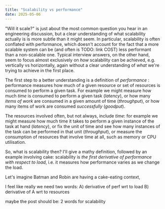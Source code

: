 ```yaml
---
title: "Scalability vs performance"
date: 2025-05-06
---
```


"Will it scale?" is just about the most common question you hear in an
engineering discussion, but a clear understanding of what scalability
actually is is more subtle than it might seem. In particular,
scalability is often conflated with performance, which doesn't account
for the fact that a more scalable system can be (and often is TODO:
link COST) less performant than a non-scalable one. Typical interview
answers, on the other hand, seem to focus almost exclusively on _how_
scalability can be achieved, e.g. vertically vs horizontally, again
without a clear understanding of _what_ we're trying to achieve in the
first place.

The first step to a better understanding is a definition of
_performance_ : performance measures how much of a given resource or
set of resources is consumed to perform a given task. 
For example we might measure how much _time_ is consumed to perform a
given task (_latency_), or how many _items of work_ are consumed in a
given amount of time (_throughput_), or how many items of work are
consumed _successfully_ (_goodput_).

The resources
involved often, but not always, include _time_: for example we might
measure how much time it takes to perform a given instance of the task
at hand (_latency_), or fix the unit of time and see how many
instances of the task can be performed in that unit (_throughput_), or
measure the consumption of resources that  involve time at all,
such as memory or CPU utilisation.

So, what is scalability then? I'll give a mathy definition, followed
by an example involving cake: scalability is _the first derivative of
performance with respect to load_, i.e. it measures how performance
varies as we change the load.

Let's imagine Batman and Robin are having a cake-eating context, 

I feel like really we need two words: 
A) derivative of perf wrt to load
B) derivative of A wrt to resources

maybe the post should be: 2 words for scalability
